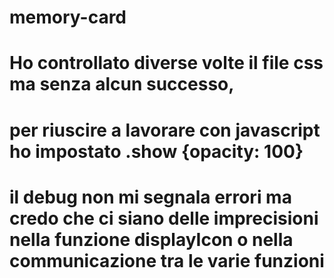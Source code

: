 # memory-card

# Ho controllato diverse volte il file css ma senza alcun successo, 
 
 # per riuscire a lavorare con javascript ho impostato .show {opacity: 100}
   
   # il debug non mi segnala errori ma credo che ci siano delle imprecisioni nella funzione displayIcon o nella communicazione tra le varie funzioni 

